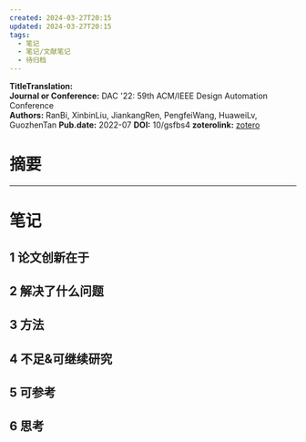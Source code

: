 ```yaml
---
created: 2024-03-27T20:15
updated: 2024-03-27T20:15
tags:
  - 笔记
  - 笔记/文献笔记
  - 待归档
---
```


**TitleTranslation:**  
**Journal or Conference:**   DAC '22: 59th ACM/IEEE Design Automation Conference  
**Authors:**  RanBi, XinbinLiu, JiankangRen, PengfeiWang, HuaweiLv, GuozhenTan
**Pub.date:**  2022-07
**DOI:**  10/gsfbs4
**zoterolink:**  [zotero](zotero://select/library/items/NUYD2XNF)

# 摘要


***

# 笔记

## 1 论文创新在于

## 2 解决了什么问题

## 3 方法

## 4 不足&可继续研究

## 5 可参考

## 6 思考
